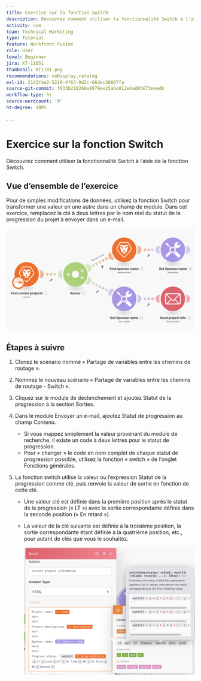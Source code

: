 ```yaml
---
title: Exercice sur la fonction Switch
description: Découvrez comment utiliser la fonctionnalité Switch à l’aide de la fonction Switch.
activity: use
team: Technical Marketing
type: Tutorial
feature: Workfront Fusion
role: User
level: Beginner
jira: KT-11051
thumbnail: KT1101.png
recommendations: noDisplay,catalog
exl-id: 3142fae2-5210-4f63-9d2c-66dec58867fa
source-git-commit: f033b210268e8979ee15abe812e6ad85673eeedb
workflow-type: ht
source-wordcount: '0'
ht-degree: 100%

---
```


# Exercice sur la fonction Switch

Découvrez comment utiliser la fonctionnalité Switch à l’aide de la fonction Switch.

## Vue d’ensemble de l’exercice

Pour de simples modifications de données, utilisez la fonction Switch pour transformer une valeur en une autre dans un champ de module. Dans cet exercice, remplacez la clé à deux lettres par le nom réel du statut de la progression du projet à envoyer dans un e-mail.

![Fonction switch Image 1](../12-exercises/assets/switch-function-walkthrough-1.png)

## Étapes à suivre

1. Clonez le scénario nommé « Partage de variables entre les chemins de routage ».
1. Nommez le nouveau scénario « Partage de variables entre les chemins de routage - Switch ».
1. Cliquez sur le module de déclenchement et ajoutez Statut de la progression à la section Sorties.
1. Dans le module Envoyer un e-mail, ajoutez Statut de progression au champ Contenu.

   + Si vous mappez simplement la valeur provenant du module de recherche, il existe un code à deux lettres pour le statut de progression.
   + Pour « changer » le code en nom complet de chaque statut de progression possible, utilisez la fonction « switch » de l’onglet Fonctions générales.

1. La fonction switch utilise la valeur ou l’expression Statut de la progression comme clé, puis renvoie la valeur de sortie en fonction de cette clé.

   + Une valeur clé est définie dans la première position après le statut de la progression (« LT ») avec la sortie correspondante définie dans la seconde position (« En retard »).
   + La valeur de la clé suivante est définie à la troisième position, la sortie correspondante étant définie à la quatrième position, etc., pour autant de clés que vous le souhaitez.

     ![Fonction switch Image 2](../12-exercises/assets/switch-function-walkthrough-2.png)

